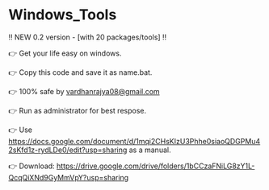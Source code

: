 # Windows_Tools
‼ NEW 0.2 version - [with 20 packages/tools] ‼

👉 Get your life easy on windows.

👉 Copy this code and save it as name.bat.

👉 100% safe by vardhanrajya08@gmail.com

👉 Run as administrator for best respose. 

👉 Use https://docs.google.com/document/d/1mqi2CHsKIzU3Phhe0siaoQDGPMu42sKfd1z-rydLDe0/edit?usp=sharing as a manual.

👉 Download: https://drive.google.com/drive/folders/1bCCzaFNiLG8zY1L-QcqQiXNd9GyMmVpY?usp=sharing
